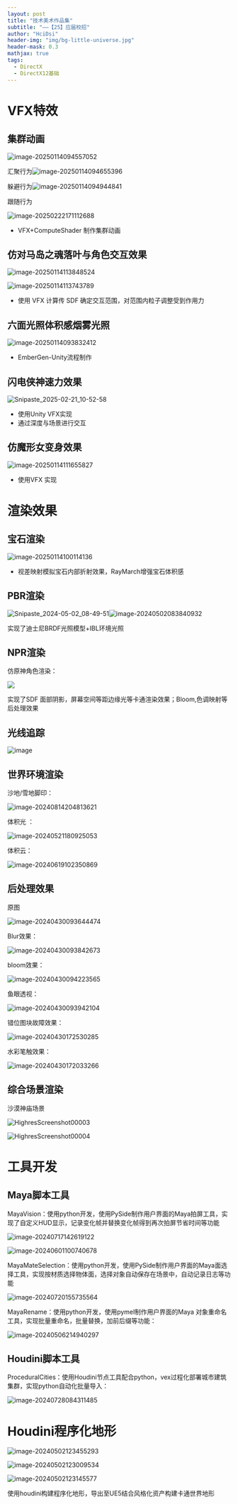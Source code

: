 ```yaml
---
layout: post
title: "技术美术作品集"
subtitle: "——【25】应届校招"
author: "HciDsi"
header-img: "img/bg-little-universe.jpg"
header-mask: 0.3
mathjax: true
tags:
  - DirectX
  - DirectX12基础
---
```

# VFX特效

## 集群动画

![image-20250114094557052](https://hcidsi-blog-1317560990.cos.ap-shanghai.myqcloud.com/img/image-20250114094557052.png)

汇聚行为![image-20250114094655396](https://hcidsi-blog-1317560990.cos.ap-shanghai.myqcloud.com/img/image-20250114094655396.png)

躲避行为![image-20250114094944841](https://hcidsi-blog-1317560990.cos.ap-shanghai.myqcloud.com/img/image-20250114094944841.png)

跟随行为

![image-20250222171112688](https://hcidsi-blog-1317560990.cos.ap-shanghai.myqcloud.com/img/image-20250222171112688.png)

- VFX+ComputeShader 制作集群动画

## 仿对马岛之魂落叶与角色交互效果

![image-20250114113848524](https://hcidsi-blog-1317560990.cos.ap-shanghai.myqcloud.com/img/image-20250114113848524.png)

![image-20250114113743789](https://hcidsi-blog-1317560990.cos.ap-shanghai.myqcloud.com/img/image-20250114113743789.png)

- 使用 VFX  计算传 SDF 确定交互范围，对范围内粒子调整受到作用力

## 六面光照体积感烟雾光照

![image-20250114093832412](https://hcidsi-blog-1317560990.cos.ap-shanghai.myqcloud.com/img/image-20250114093832412.png)

- EmberGen-Unity流程制作

## 闪电侠神速力效果

![Snipaste_2025-02-21_10-52-58](https://hcidsi-blog-1317560990.cos.ap-shanghai.myqcloud.com/img/Snipaste_2025-02-21_10-52-58.png)

- 使用Unity VFX实现
- 通过深度与场景进行交互

## 仿魔形女变身效果

![image-20250114111655827](https://hcidsi-blog-1317560990.cos.ap-shanghai.myqcloud.com/img/image-20250114111655827.png)

- 使用VFX 实现

# 渲染效果

## 宝石渲染

![image-20250114100114136](https://hcidsi-blog-1317560990.cos.ap-shanghai.myqcloud.com/img/image-20250114100114136.png)

- 视差映射模拟宝石内部折射效果，RayMarch增强宝石体积感

## PBR渲染

![Snipaste_2024-05-02_08-49-51](https://hcidsi-blog-1317560990.cos.ap-shanghai.myqcloud.com/img/Snipaste_2024-05-02_08-49-51.png)![image-20240502083840932](https://hcidsi-blog-1317560990.cos.ap-shanghai.myqcloud.com/img/image-20240502083840932.png)

实现了迪士尼BRDF光照模型+IBL环境光照

## NPR渲染


  仿原神角色渲染：

![](https://hcidsi-blog-1317560990.cos.ap-shanghai.myqcloud.com/img/image-20240430191826013.png)

实现了SDF 面部阴影，屏幕空间等距边缘光等卡通渲染效果；Bloom,色调映射等后处理效果

## 光线追踪

![image](https://hcidsi-blog-1317560990.cos.ap-shanghai.myqcloud.com/img/image.png)

## 世界环境渲染

沙地/雪地脚印：

![image-20240814204813621](https://hcidsi-blog-1317560990.cos.ap-shanghai.myqcloud.com/img/image-20240814204813621.png)

体积光 ： 

![image-20240521180925053](https://hcidsi-blog-1317560990.cos.ap-shanghai.myqcloud.com/img/image-20240521180925053.png)

体积云：

![image-20240619102350869](https://hcidsi-blog-1317560990.cos.ap-shanghai.myqcloud.com/img/image-20240619102350869.png)

## 后处理效果

原图

![image-20240430093644474](https://hcidsi-blog-1317560990.cos.ap-shanghai.myqcloud.com/img/image-20240430093644474.png)

Blur效果：

![image-20240430093842673](https://hcidsi-blog-1317560990.cos.ap-shanghai.myqcloud.com/img/image-20240430093842673.png)

bloom效果：

![image-20240430094223565](https://hcidsi-blog-1317560990.cos.ap-shanghai.myqcloud.com/img/image-20240430094223565.png)

鱼眼透视：

![image-20240430093942104](https://hcidsi-blog-1317560990.cos.ap-shanghai.myqcloud.com/img/image-20240430093942104.png)

错位图块故障效果：

![image-20240430172530285](https://hcidsi-blog-1317560990.cos.ap-shanghai.myqcloud.com/img/image-20240430172530285.png)

水彩笔触效果：

![image-20240430172033266](https://hcidsi-blog-1317560990.cos.ap-shanghai.myqcloud.com/img/image-20240430172033266.png)

## 综合场景渲染

沙漠神庙场景

![HighresScreenshot00003](https://hcidsi-blog-1317560990.cos.ap-shanghai.myqcloud.com/img/HighresScreenshot00003.png)

![HighresScreenshot00004](https://hcidsi-blog-1317560990.cos.ap-shanghai.myqcloud.com/img/HighresScreenshot00004.png)

# 工具开发

## Maya脚本工具

MayaVision：使用python开发，使用PySide制作用户界面的Maya拍屏工具，实现了自定义HUD显示，记录变化帧并替换变化帧得到再次拍屏节省时间等功能

![image-20240717142619122](https://hcidsi-blog-1317560990.cos.ap-shanghai.myqcloud.com/img/image-20240717142619122.png)

![image-20240601100740678](https://hcidsi-blog-1317560990.cos.ap-shanghai.myqcloud.com/img/image-20240601100740678.png)

MayaMateSelection：使用python开发，使用PySide制作用户界面的Maya面选择工具，实现按材质选择物体面，选择对象自动保存在场景中，自动记录日志等功能

![image-20240720155735564](https://hcidsi-blog-1317560990.cos.ap-shanghai.myqcloud.com/img/image-20240720155735564.png)

MayaRename：使用python开发，使用pymel制作用户界面的Maya 对象重命名工具，实现批量重命名，批量替换，加前后缀等功能：

![image-20240506214940297](https://hcidsi-blog-1317560990.cos.ap-shanghai.myqcloud.com/img/image-20240506214940297.png)

## Houdini脚本工具

ProceduralCities：使用Houdini节点工具配合python，vex过程化部署城市建筑集群，实现python自动化批量导入：

![image-20240728084311485](https://hcidsi-blog-1317560990.cos.ap-shanghai.myqcloud.com/img/image-20240728084311485.png)

# Houdini程序化地形

![image-20240502123455293](https://hcidsi-blog-1317560990.cos.ap-shanghai.myqcloud.com/img/image-20240502123455293.png)

![image-20240502123009534](https://hcidsi-blog-1317560990.cos.ap-shanghai.myqcloud.com/img/image-20240502123009534.png)

![image-20240502123145577](https://hcidsi-blog-1317560990.cos.ap-shanghai.myqcloud.com/img/image-20240502123145577.png)

使用houdini构建程序化地形，导出至UE5结合风格化资产构建卡通世界地形
